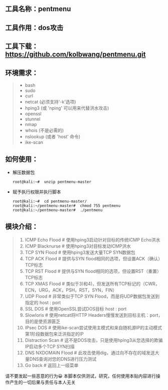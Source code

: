## 工具名称：pentmenu

## 工具作用：dos攻击

## 工具下载：https://github.com/kolbwang/pentmenu.git



## 环境需求：

> - bash
> - sudo
> - curl
> - netcat (必须支持'-k'选项)
> - hping3 (或 'nping' 可以用来代替洪水攻击)
> - openssl
> - stunnel
> - nmap
> - whois (不是必需的)
> - nslookup (或者 'host' 命令)
> - ike-scan

## 如何使用：

- 解压数据包

  ```
  root@kali:~#  unzip pentmenu-master
  ```

- 赋予执行权限并执行脚本

  ```
  root@kali:~#  cd pentmenu-master/
  root@kali:~/pentmenu-master#  chmod 755 pentmenu
  root@kali:~/pentmenu-master#  ./pentmenu
  ```

## 模块介绍：

> 1) ICMP Echo Flood  # 使用hping3启动针对目标的传统ICMP Echo洪水
>  2) ICMP Blacknurse  # 使用hping3对目标发动ICMP洪水
>  3) TCP SYN Flood      # 使用hping3发送大量TCP SYN数据包
>  4) TCP ACK Flood      # 提供与SYN flood相同的选项，但设置ACK（确认）TCP标志
>  5) TCP RST Flood      # 提供与SYN flood相同的选项，但设置RST（重置）TCP标志
>  6) TCP XMAS Flood  # 类似于3)和4)，但发送所有TCP标记的（CWR，ECN，URG，ACK，PSH，RST，SYN，FIN）
>  7) UDP Flood             # 非常类似于TCP SYN Flood，而是将UDP数据包发送到指定的 host : port
>  8) SSL DOS                # 使用OpenSSL尝试DOS目标 host : port
>  9) Slowloris               # 使用netcat将HTTP Headers慢慢发送到目标主机：port，目的是使资源匮乏
>  10) IPsec DOS           # 使用ike-scan尝试使用主模式和来自随机源IP的主动模式第1阶段数据包来泛洪指定的IP
>  11) Distraction Scan  # 这不是DOS攻击，只是使用hping3从您选择的欺骗IP启动多个TCP SYN扫描
>  12) DNS NXDOMAIN Flood  # 此攻击使用dig，通过向不存在的域发送大量DNS查询对您的DNS进行压力测试
>  13) Go back               # 返回上一级菜单



请不要发起一些恶意的行为:grinning:
本脚本仅供测试，研究，任何使用本贴内容进行操作产生的一切后果与责任与本人无关
